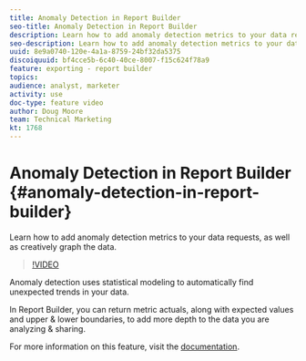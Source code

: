 ```yaml
---
title: Anomaly Detection in Report Builder
seo-title: Anomaly Detection in Report Builder
description: Learn how to add anomaly detection metrics to your data requests, as well as creatively graph the data.
seo-description: Learn how to add anomaly detection metrics to your data requests, as well as creatively graph the data.
uuid: 8e9a0740-120e-4a1a-8759-24bf32da5375
discoiquuid: bf4cce5b-6c40-40ce-8007-f15c624f78a9
feature: exporting - report builder
topics: 
audience: analyst, marketer
activity: use
doc-type: feature video
author: Doug Moore
team: Technical Marketing
kt: 1768
---
```


# Anomaly Detection in Report Builder {#anomaly-detection-in-report-builder}

Learn how to add anomaly detection metrics to your data requests, as well as creatively graph the data.

>[!VIDEO](https://video.tv.adobe.com/v/23543/?quality=12)

Anomaly detection uses statistical modeling to automatically find unexpected trends in your data.

In Report Builder, you can return metric actuals, along with expected values and upper & lower boundaries, to add more depth to the data you are analyzing & sharing.

For more information on this feature, visit the [documentation](https://marketing.adobe.com/resources/help/en_US/arb/anomaly_detection.html).
